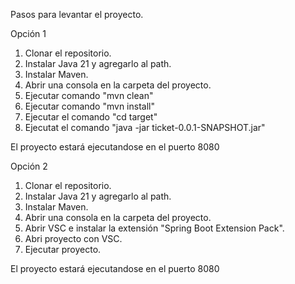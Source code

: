 Pasos para levantar el proyecto.

Opción 1
1. Clonar el repositorio.
2. Instalar Java 21 y agregarlo al path.
3. Instalar Maven.
4. Abrir una consola en la carpeta del proyecto.
5. Ejecutar comando "mvn clean"
6. Ejecutar comando "mvn install"
7. Ejecutar el comando "cd target"
8. Ejecutat el comando "java -jar ticket-0.0.1-SNAPSHOT.jar"

El proyecto estará ejecutandose en el puerto 8080

Opción 2
1. Clonar el repositorio.
2. Instalar Java 21 y agregarlo al path.
3. Instalar Maven.
4. Abrir una consola en la carpeta del proyecto.
5. Abrir VSC e instalar la extensión "Spring Boot Extension Pack".
6. Abri proyecto con VSC.
7. Ejecutar proyecto.

El proyecto estará ejecutandose en el puerto 8080